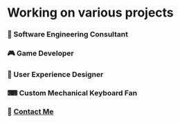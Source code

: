 # Working on various projects 

### 💼 Software Engineering Consultant  
### 🎮 Game Developer  
### 🎨 User Experience Designer  
### ⌨ Custom Mechanical Keyboard Fan  

### 💬 [Contact Me](mailto:contact@nitroplum.com)

<!---
NitroPlum/NitroPlum is a ✨ special ✨ repository because its `README.md` (this file) appears on your GitHub profile.
You can click the Preview link to take a look at your changes.
--->
